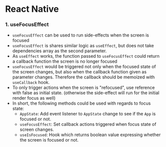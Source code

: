 # React Native

### 1. useFocusEffect
- `useFocusEffect` can be used to run side-effects when the screen is focused
- `useFocusEffect` is shares similar logic as `useEffect`, but does not take dependencies array as the second parameter.
- As `useEffect` works, the function passed to `useFocusEffect` could return a callback function the screen is no longer focused
- `useFocusEffect` would be triggered not only when the focused state of the screen changes, but also when the callback function given as parameter changes. Therefore the callback should be memoized with `useCallback` hook.
- To only trigger actions when the screen is "refocused", use reference with false as initial state. (otherwise the side-effect will run for the initial render focus as well)
- In short, the following methods could be used with regards to focus state:
    - `AppState`: Add event listener to `AppState` change to see if the `App` is focused or not.
    - `useFocusEffect`: Set callback actions triggered when focus state of screen changes.
    - `useIsFocused`: Hook which returns boolean value expressing whether the screen is focused or not.